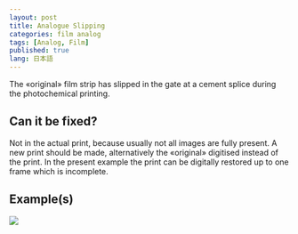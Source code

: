 ```yaml
---
layout: post
title: Analogue Slipping
categories: film analog
tags: [Analog, Film]
published: true
lang: 日本語
---
```


The «original» film strip has slipped in the gate at a cement splice during the photochemical printing.

## Can it be fixed?

Not in the actual print, because usually not all images are fully present. A new print should be made, alternatively the «original» digitised instead of the print. In the present example the print can be digitally restored up to one frame which is incomplete.

## Example(s)

<img src="{{ site.baseurl }}/images/analogue_slip.gif">
